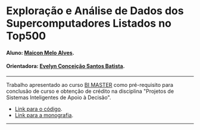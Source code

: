 <!-- antes de enviar a versão final, solicitamos que todos os comentários, colocados para orientação ao aluno, sejam removidos do arquivo -->

# Exploração e Análise de Dados dos Supercomputadores Listados no Top500

#### Aluno: [Maicon Melo Alves](https://github.com/maiconmelo).
#### Orientadora: [Evelyn Conceição Santos Batista](https://github.com/link_do_github).


---

Trabalho apresentado ao curso [BI MASTER](https://ica.puc-rio.ai/bi-master) como pré-requisito para conclusão de curso e obtenção de crédito na disciplina "Projetos de Sistemas Inteligentes de Apoio à Decisão".

- [Link para o código](https://github.com/maiconmelo/top500/tree/main/codigo). <!-- caso não aplicável, remover esta linha -->
- [Link para a monografia](https://github.com/maiconmelo/top500/blob/main/monografia.md). <!-- caso não aplicável, remover esta linha -->


---


